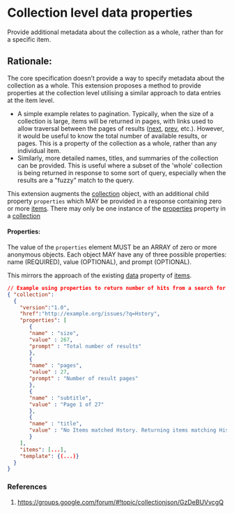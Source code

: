 # Collection level data properties

Provide additional metadata about the collection as a whole, rather than for a specific item.

## Rationale:

The core specification doesn’t provide a way to specify metadata about the collection as a whole. This extension proposes a method to provide properties at the collection level utilising a similar approach to data entries at the item level.

 * A simple example relates to pagination. Typically, when the size of a collection is large, items will be returned in pages, with links used to allow traversal between the pages of results ([next](https://www.w3.org/TR/html5/links.html#link-type-next), [prev](https://www.w3.org/TR/html5/links.html#link-type-prev), etc.). However, it would be useful to know the total number of available results, or pages. This is a property of the collection as a whole, rather than any individual item.
 * Similarly, more detailed names, titles, and summaries of the collection can be provided. This is useful where a subset of the 'whole' collection is being returned in response to some sort of query, especially when the results are a "fuzzy" match to the query.

This extension augments the [collection](https://github.com/collection-json/spec/blob/master/README.md#21-collection) object, with an additional child property `properties` which MAY be provided in a response containing zero or more [items](https://github.com/collection-json/spec/blob/master/README.md#31-items). There may only be one instance of the [properties](#properties) property in a [collection](https://github.com/collection-json/spec/blob/master/README.md#21-collection)

#### Properties:

The value of the `properties` element MUST be an ARRAY of zero or more anonymous objects. Each object MAY have any of three possible properties: name (REQUIRED), value (OPTIONAL), and prompt (OPTIONAL). 

This mirrors the approach of the existing [data]( https://github.com/collection-json/spec/blob/master/README.md#32-data)  property of [items](https://github.com/collection-json/spec/blob/master/README.md#31-items).

```json
// Example using properties to return number of hits from a search for "Hstory" (sic - demonstrating fuzzy search approach)
{ "collection":
  {
    "version":"1.0",
    "href":"http://example.org/issues/?q=Hstory",  
    "properties": [
       {
       "name" : "size",
       "value" : 267,
       "prompt" : "Total number of results"
       },
       {
       "name" : "pages",
       "value" : 27,
       "prompt" : "Number of result pages"
       },
       {
       "name" : "subtitle",
       "value" : "Page 1 of 27"
       },
       {
       "name" : "title",
       "value" : "No Items matched Hstory. Returning items matching History"
       }
    ],
    "items": [...],
    "template": {(...)}
  }
}
```

### References
1. https://groups.google.com/forum/#!topic/collectionjson/GzDeBUVvcgQ

